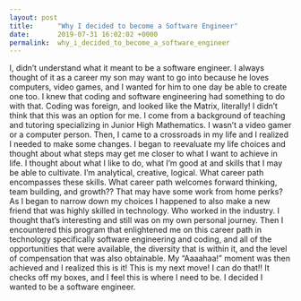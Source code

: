```yaml
---
layout: post
title:      "Why I decided to become a Software Engineer"
date:       2019-07-31 16:02:02 +0000
permalink:  why_i_decided_to_become_a_software_engineer
---
```



I,  didn’t understand what it meant to be a software engineer.  I always thought of it as a career my son may want to go into because he loves computers, video games, and I wanted for him to one day be able to create one too.  I knew that coding and software engineering had something to do with that.  Coding was foreign, and looked like the Matrix, literally!  I didn’t think that this was an option for me.  I come from a background of teaching and tutoring specializing in Junior High Mathematics. I wasn’t a video gamer or a computer person.  Then, I came to a crossroads in my life and I realized I needed to make some changes.  I began to reevaluate my life choices and thought about what steps may get me closer to what I want to achieve in life.  I thought about what I like to do, what I’m good at and skills that I may be able to cultivate.  I’m analytical, creative, logical.  What career path encompasses these skills.  What career path welcomes forward thinking, team building, and growth?? That may have some work from home perks?  As I began to narrow down my choices I happened to also make a new friend that was highly skilled in technology. Who worked in the industry.   I thought that’s interesting and still was on my own personal journey.  Then I encountered this program that enlightened me on this career path in technology specifically software engineering and coding, and all of the opportunities that were available, the diversity that is within it, and the level of compensation that was also obtainable.  My “Aaaahaa!” moment was then achieved and I realized this is it!  This is my next move! I can do that!! It checks off my boxes, and I feel this is where I need to be. I decided  I wanted to be a software engineer.  
